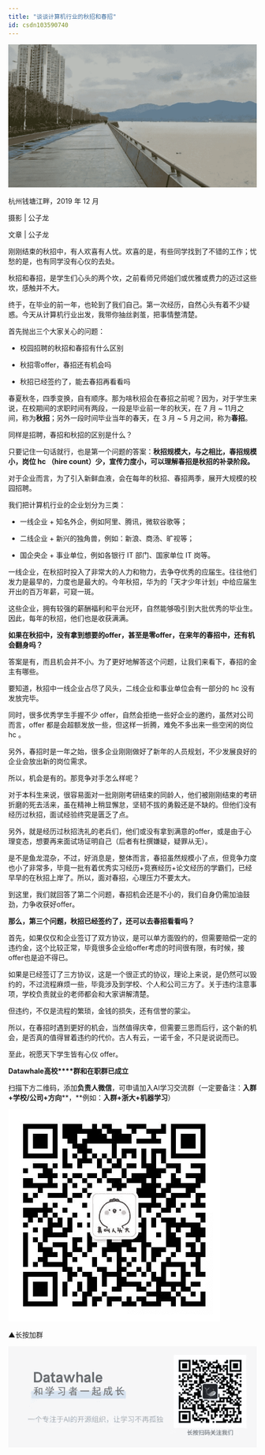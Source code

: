 ```yaml
---
title: "谈谈计算机行业的秋招和春招"
id: csdn103590740
---
```


![](../img/19286d277885150247a7a3d2eddb92e0.png)

杭州钱塘江畔，2019 年 12 月

摄影 | 公子龙

文章 | 公子龙

刚刚结束的秋招中，有人欢喜有人忧。欢喜的是，有些同学找到了不错的工作；忧愁的是，也有同学没有心仪的去处。

秋招和春招，是学生们心头的两个坎，之前看师兄师姐们或优雅或费力的迈过这些坎，感触并不大。

终于，在毕业的前一年，也轮到了我们自己。第一次经历，自然心头有着不少疑惑。今天从计算机行业出发，我带你抽丝剥茧，把事情整清楚。

首先抛出三个大家关心的问题：

*   校园招聘的秋招和春招有什么区别

*   秋招零offer，春招还有机会吗

*   秋招已经签约了，能去春招再看看吗

春夏秋冬，四季变换，自有顺序。那为啥秋招会在春招之前呢？因为，对于学生来说，在校期间的求职时间有两段，一段是毕业前一年的秋天，在 7 月 ~ 11月之间，称为**秋招**；另外一段时间毕业当年的春天，在 3 月 ~ 5 月之间，称为**春招**。

同样是招聘，春招和秋招的区别是什么？

只要记住一句话就行，也是第一个问题的答案：**秋招规模大，与之相比，春招规模小，岗位 hc （hire count）少，宣传力度小，可以理解春招是秋招的补录阶段。**

对于企业而言，为了引入新鲜血液，会在每年的秋招、春招两季，展开大规模的校园招聘。

我们把计算机行业的企业划分为三类：

*   一线企业 + 知名外企，例如阿里、腾讯，微软谷歌等；

*   二线企业 + 新兴的独角兽，例如：新浪、商汤、旷视等；

*   国企央企 + 事业单位，例如各银行 IT 部门、国家单位 IT 岗等。

一线企业，在秋招时投入了非常大的人力和物力，去争夺优秀的应届生。往往他们发力是最早的，力度也是最大的。今年秋招，华为的「天才少年计划」中给应届生开出的百万年薪，可窥一斑。

这些企业，拥有较强的薪酬福利和平台光环，自然能够吸引到大批优秀的毕业生。因此，每年的秋招，他们也是收获满满。

**如果在秋招中，没有拿到想要的offer，甚至是零offer，在来年的春招中，还有机会翻身吗？**

答案是有，而且机会并不小。为了更好地解答这个问题，让我们来看下，春招的金主有哪些。

要知道，秋招中一线企业占尽了风头，二线企业和事业单位会有一部分的 hc 没有发放完毕。

同时，很多优秀学生手握不少 offer，自然会拒绝一些好企业的邀约，虽然对公司而言，offer 都是会超额发放一些，但这样一折腾，难免不多出来一些空闲的岗位 hc 。

另外，春招时是一年之始，很多企业刚刚做好了新年的人员规划，不少发展良好的企业会放出新的岗位需求。

所以，机会是有的。那竞争对手怎么样呢？

对于本科生来说，很容易面对一批刚刚考研结束的同龄人，他们被刚刚结束的考研折磨的死去活来，虽在精神上稍显懈怠，坚韧不拔的勇毅还是不缺的。但他们没有经历过秋招，面试经验终究是匮乏了点。

另外，就是经历过秋招洗礼的老兵们，他们或没有拿到满意的offer，或是由于心理变态，想要再来面试场证明自己（后者有杜撰嫌疑，疑罪从无）。

是不是鱼龙混杂，不过，好消息是，整体而言，春招虽然规模小了点，但竞争力度也小了非常多，毕竟一批有着优秀实习经历+竞赛经历+论文经历的学霸们，已经早早的在秋招上岸了。所以，面对春招，心理压力不要太大。

到这里，我们就回答了第二个问题，春招机会还是不小的，我们自身仍需加油鼓劲，力争收获好offer。

**那么，第三个问题，秋招已经签约了，还可以去春招看看吗？**

首先，如果仅仅和企业签订了双方协议，是可以单方面毁约的，但需要赔偿一定的违约金，这个比较正常，毕竟很多企业给offer考虑的时间很有限，有时候，接offer也是迫不得已。

如果是已经签订了三方协议，这是一个很正式的协议，理论上来说，是仍然可以毁约的，不过流程麻烦一些，毕竟涉及到学校、个人和公司三方了。关于违约注意事项，学校负责就业的老师都会和大家讲解清楚。

但违约，不仅是流程的繁琐，金钱的损失，还有信誉的蒙尘。

所以，在春招时遇到更好的机会，当然值得庆幸，但需要三思而后行，这个新的机会，是否真的值得冒着违约的代价。古人有云，一诺千金，不只是说说而已。

至此，祝愿天下学生皆有心仪 offer。

**Datawhale高校****群和在职群已成立**

扫描下方二维码，添加**负责人微信**，可申请加入AI学习交流群（一定要备注：**入群+学校/公司+方向****，**例如：**入群+浙大+机器学习**）

![](../img/88aadbdc222d4251cbbf6248db3e9d2b.png)

▲长按加群

![](../img/cf37edb6fd7d7205377c49aab11b70ac.png)